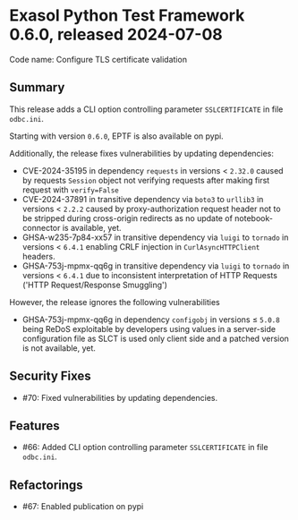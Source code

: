 # Exasol Python Test Framework 0.6.0, released 2024-07-08

Code name: Configure TLS certificate validation

## Summary

This release adds a CLI option controlling parameter `SSLCERTIFICATE` in file `odbc.ini`.

Starting with version `0.6.0`, EPTF is also available on pypi.

Additionally, the release fixes vulnerabilities by updating dependencies:
* CVE-2024-35195 in dependency `requests` in versions < `2.32.0` caused by requests `Session` object not verifying requests after making first request with `verify=False`
* CVE-2024-37891 in transitive dependency via `boto3` to `urllib3` in versions < `2.2.2` caused by proxy-authorization request header not to be stripped during cross-origin redirects as no update of notebook-connector is available, yet.
* GHSA-w235-7p84-xx57 in transitive dependency via `luigi` to `tornado` in versions < `6.4.1` enabling CRLF injection in `CurlAsyncHTTPClient` headers.
* GHSA-753j-mpmx-qq6g in transitive dependency via `luigi` to `tornado` in versions < `6.4.1` due to inconsistent interpretation of HTTP Requests ('HTTP Request/Response Smuggling')

However, the release ignores the following vulnerabilities
* GHSA-753j-mpmx-qq6g in dependency `configobj` in versions &le; `5.0.8` being ReDoS exploitable by developers using values in a server-side configuration file as SLCT is used only client side and a patched version is not available, yet.

## Security Fixes

* #70: Fixed vulnerabilities by updating dependencies.

## Features

* #66: Added CLI option controlling parameter `SSLCERTIFICATE` in file `odbc.ini`.

## Refactorings

* #67: Enabled publication on pypi
